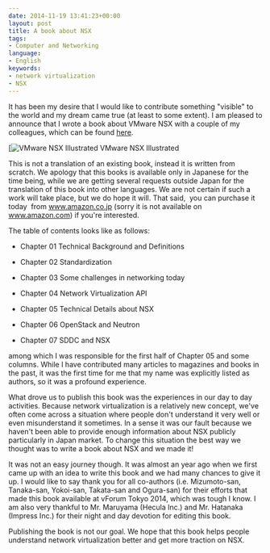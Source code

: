 ```yaml
---
date: 2014-11-19 13:41:23+00:00
layout: post
title: A book about NSX
tags:
- Computer and Networking
language:
- English
keywords:
- network virtualization
- NSX
---
```


It has been my desire that I would like to contribute something "visible" to the world and my dream came true (at least to some extent). I am pleased to announce that I wrote a book about VMware NSX with a couple of my colleagues, which can be found [here](http://www.amazon.co.jp/dp/4844337114).

[![VMware NSX Illustrated]({{site.baseurl}}/images/29dc77e4a22f58375aeeee8cf6079309-234x300.jpg) VMware NSX Illustrated

This is not a translation of an existing book, instead it is written from scratch. We apology that this books is available only in Japanese for the time being, while we are getting several requests outside Japan for the translation of this book into other languages. We are not certain if such a work will take place, but we do hope it will. That said,  you can purchase it today  from www.amazon.co.jp (sorry it is not available on www.amazon.com) if you're interested.

The table of contents looks like as follows:



	
  * Chapter 01 Technical Background and Definitions

	
  * Chapter 02 Standardization

	
  * Chapter 03 Some challenges in networking today

	
  * Chapter 04 Network Virtualization API

	
  * Chapter 05 Technical Details about NSX

	
  * Chapter 06 OpenStack and Neutron

	
  * Chapter 07 SDDC and NSX


among which I was responsible for the first half of Chapter 05 and some columns. While I have contributed many articles to magazines and books in the past, it was the first time for me that my name was explicitly listed as authors, so it was a profound experience.

What drove us to publish this book was the experiences in our day to day activities. Because network virtualization is a relatively new concept, we've often come across a situation where people don't understand it very well or even misunderstand it sometimes. In a sense it was our fault because we haven't been able to provide enough information about NSX publicly particularly in Japan market. To change this situation the best way we thought was to write a book about NSX and we made it!

It was not an easy journey though. It was almost an year ago when we first came up with an idea to write this book and we had many chances to give it up. I would like to say thank you for all co-authors (i.e. Mizumoto-san, Tanaka-san, Yokoi-san, Takata-san and Ogura-san) for their efforts that made this book available at vForum Tokyo 2014, which was tough I know. I am also very thankful to Mr. Maruyama (Hecula Inc.) and Mr. Hatanaka (Impress Inc.) for their night and day devotion for editing this book.

Publishing the book is not our goal. We hope that this book helps people understand network virtualization better and get more traction on NSX.

